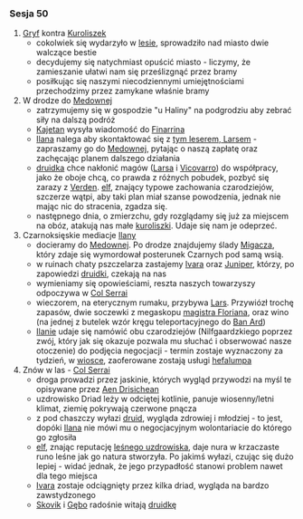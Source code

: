 ### Sesja 50
1. [Gryf](#b_gryf) kontra [Kuroliszek](#b_kuroliszek)
    - cokolwiek się wydarzyło w [lesie](#l_brokilon), sprowadziło nad miasto dwie walczące bestie
    - decydujemy się natychmiast opuścić miasto - liczymy, że zamieszanie ułatwi nam się prześlizgnąć przez bramy
    - posiłkując się naszymi niecodziennymi umiejętnościami przechodzimy przez zamykane właśnie bramy
2. W drodze do [Medownej](#l_medowna)
    - zatrzymujemy się w gospodzie "u Haliny" na podgrodziu aby zebrać siły na dalszą podróż
    - [Kajetan](#g_kajetan) wysyła wiadomość do [Finarrina](#p_druid_finarrin)
    - [Ilana](#g_ilana) nalega aby skontaktować się z [tym leserem, Larsem](#p_lars) - zapraszamy go do [Medownej](#l_medowna), pytając o naszą zapłatę oraz zachęcając planem dalszego działania
    - [druidka](#g_ilana) chce nakłonić magów ([Larsa](#p_lars) i [Vicovarro](#p_florian_z_vicovaro)) do współpracy, jako że oboje chcą, co prawda z różnych pobudek, pozbyć się zarazy z [Verden](#l_verden). [elf](#g_kajetan), znający typowe zachowania czarodziejów, szczerze wątpi, aby taki plan miał szanse powodzenia, jednak nie mając nic do stracenia, zgadza się.
    - następnego dnia, o zmierzchu, gdy rozglądamy się już za miejscem na obóz, atakują nas małe [kuroliszki](#b_kuroliszek). Udaje się nam je odeprzeć.
3. Czarnoksięskie mediacje [Ilany](#g_ilana)
    - docieramy do [Medownej](#l_medowna). Po drodze znajdujemy ślady [Migacza](#b_migot), który zdaje się wymordował posterunek Czarnych pod samą wsią.
    - w ruinach chaty pszczelarza zastajemy [Ivara](#p_ivar) oraz [Juniper](#p_juniper), którzy, po zapowiedzi [druidki](#g_ilana), czekają na nas
    - wymieniamy się opowieściami, reszta naszych towarzyszy odpoczywa w [Col Serrai](#l_col_serrai)
    - wieczorem, na eterycznym rumaku, przybywa [Lars](#p_lars). Przywiózł trochę zapasów, dwie soczewki z megaskopu [magistra Floriana](#p_florian_z_vicovaro), oraz wino (na jednej z butelek wzór kręgu teleportacyjnego do [Ban Ard](#l_ban_ard))
    - [Ilanie](#g_ilana) udaje się namówić obu czarodziejów (Nilfgaardzkiego poprzez zwój, który jak się okazuje pozwala mu słuchać i obserwować nasze otoczenie) do podjęcia negocjacji - termin zostaje wyznaczony za tydzień, w [wiosce](#l_wioska), zaoferowane zostają usługi [hefalumpa](#p_druid_finarrin)
4. Znów w las - [Col Serrai](#l_col_serrai)
    - droga prowadzi przez jaskinie, których wygląd przywodzi na myśl te opisywane przez [Aen Drisichean](#r_aen_drisichean)
    - uzdrowisko Driad leży w odciętej kotlinie, panuje wiosenny/letni klimat, ziemię pokrywają czerwone pnącza
    - z pod chaszczy wyłazi [druid](#p_druid_finarrin), wygląda zdrowiej i młodziej - to jest, dopóki [Ilana](#g_ilana) nie mówi mu o negocjacyjnym wolontariacie do którego go zgłosiła
    - [elf](#g_kajetan), znając reputację [leśnego uzdrowiska](#l_col_serrai), daje nura w krzaczaste runo leśne jak go natura stworzyła. Po jakimś wyłazi, czując się dużo lepiej - widać jednak, że jego przypadłość stanowi problem nawet dla tego miejsca
    - [Ivara](#p_ivar) zostaje odciągnięty przez kilka driad, wygląda na bardzo zawstydzonego
    - [Skovik](#p_skovik) i [Gębo](#p_gebo) radośnie witają [druidkę](#g_ilana)